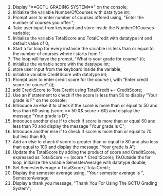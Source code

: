 1. Display "==GCTU GRADING SYSTEM==" on the console;
2. Initialize the variable NumberOfCourses with data type int;
3. Prompt user to enter number of courses offered using, "Enter the number of courses you offer:";
4. Take user input from keyboard and store inside the NumberOfCourses variable;
5. Initialize the variable TotalScore and TotalCredit with datatype int and default value of 0;
6. Start a for loop for every instance the variable i is less than or equal to the number of courses where i starts from 1;
7. The loop will have the prompt, "What is your grade for course" (i);
8. initialize the variable score with the datatype int;
9. store user input from the keyboard inside the variable;
10. initialize variable CreditScore with datatype int;
11. Prompt user to enter credit score for the course i, with "Enter credit score for course" (i);
12. add CreditScore to TotalCredit using TotalCredit += CreditScore;
13. Use an if statement to check if the score is less than 50 to display "Your grade is F" on the console;
14. Introduce an else if to check if the score is more than or equal to 50 and less than 60 using (score >= 50 && score < 60) and display the message "Your grade is D";
15. Introduce another else if to check if score is more than or equal 60 and less than 70 and display the message "Your grade is C";
16. Introduce another else if to check if score is more than or equal to 70 but less than 80;
17. Add an else to check if score is greater than or equal to 80 and also less than equal to 100 and display the message "Your grade is A";
18. Update the TotalScore by adding the product of score and CreditScore, expressed as TotalScore += (score * CreditScore);
19.Outside the for loop, initialize the variable SemesterAverage with datatype double;
20. Set SemesterAverage = TotalScore / TotalCredit;
21. Display the semester average using, "Your semester average is ", SemesterAverage;
22. Display a thank you message, "Thank You For Using The GCTU Grading System";